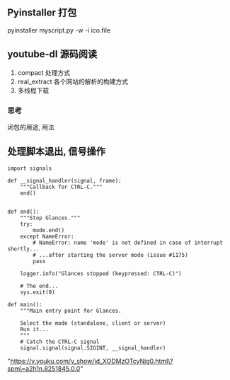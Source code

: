 

## Pyinstaller 打包
pyinstaller myscript.py -w -i ico.file


## youtube-dl 源码阅读
1. compact 处理方式
2. real_extract 各个网站的解析的构建方式
3. 多线程下载
###  思考
闭包的用途, 用法


## 处理脚本退出, 信号操作
```
import signals

def __signal_handler(signal, frame):
    """Callback for CTRL-C."""
    end()


def end():
    """Stop Glances."""
    try:
        mode.end()
    except NameError:
        # NameError: name 'mode' is not defined in case of interrupt shortly...
        # ...after starting the server mode (issue #1175)
        pass

    logger.info("Glances stopped (keypressed: CTRL-C)")

    # The end...
    sys.exit(0)
    
def main():
    """Main entry point for Glances.

    Select the mode (standalone, client or server)
    Run it...
    """
    # Catch the CTRL-C signal
    signal.signal(signal.SIGINT, __signal_handler)

```

"https://v.youku.com/v_show/id_XODMzOTcyNjg0.html\?spm\=a2h1n.8251845.0.0"
